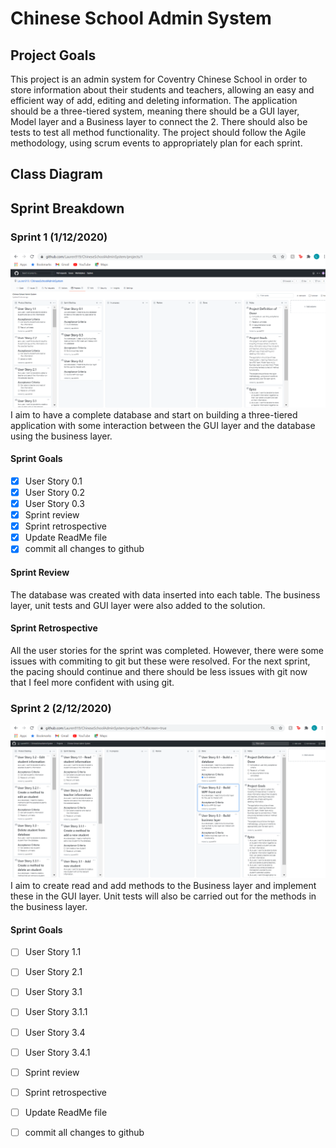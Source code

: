 # Chinese School Admin System

## Project Goals
This project is an admin system for Coventry Chinese School in order to store information about their students and teachers, allowing an easy and efficient way of add, editing and deleting information.
The application should be a three-tiered system, meaning there should be a GUI layer, Model layer and a Business layer to connect the 2. There should also be tests to test all method functionality. 
The project should follow the Agile methodology, using scrum events to appropriately plan for each sprint.

## Class Diagram

## Sprint Breakdown
### Sprint 1 (1/12/2020)
![StartofSprint1](https://github.com/Lauren919/ChineseSchoolAdminSystem/blob/main/Project%20Images/Sprint%201.png)
I aim to have a complete database and start on building a three-tiered application with some interaction between the GUI layer and the database using the business layer.

#### Sprint Goals
- [x] User Story 0.1
- [x] User Story 0.2
- [x] User Story 0.3
- [x] Sprint review
- [x] Sprint retrospective
- [x] Update ReadMe file
- [x] commit all changes to github

#### Sprint Review
The database was created with data inserted into each table. The business layer, unit tests and GUI layer were also added to the solution.

#### Sprint Retrospective
All the user stories for the sprint was completed. However, there were some issues with commiting to git but these were resolved. For the next sprint, the pacing should continue and there should be less issues with git now that I feel more confident with using git.

### Sprint 2 (2/12/2020)
![StartOfSprint2](https://github.com/Lauren919/ChineseSchoolAdminSystem/blob/main/Project%20Images/Sprint%202.png)
I aim to create read and add methods to the Business layer and implement these in the GUI layer. Unit tests will also be carried out for the methods in the business layer.

#### Sprint Goals
- [ ] User Story 1.1
- [ ] User Story 2.1
- [ ] User Story 3.1
- [ ] User Story 3.1.1
- [ ] User Story 3.4
- [ ] User Story 3.4.1
- [ ] Sprint review
- [ ] Sprint retrospective
- [ ] Update ReadMe file
- [ ] commit all changes to github

